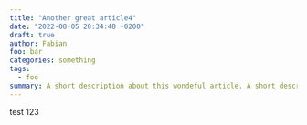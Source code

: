 ```yaml
---
title: "Another great article4"
date: "2022-08-05 20:34:48 +0200"
draft: true
author: Fabian
foo: bar
categories: something
tags:
  - foo
summary: A short description about this wondeful article. A short description about this wondeful article. A short description about this wondeful article. A short description about this wondeful article. A short description about this wondeful article. A short description about this wondeful article. A short description abndeful article. A short description about this wondeful article. A short description about this wondeful article. A short description about this wondeful article. A short description about this wondeful article. A short description about this wondeful article. A short description about this wondeful article. A short description about this wondeful article. A short description about this wondeful article.
---
```


test 123
